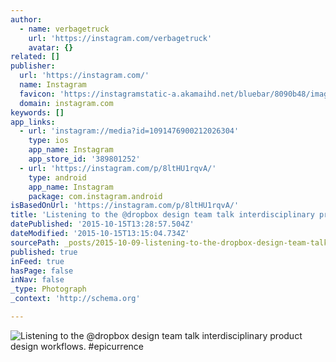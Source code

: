 ```yaml
---
author:
  - name: verbagetruck
    url: 'https://instagram.com/verbagetruck'
    avatar: {}
related: []
publisher:
  url: 'https://instagram.com/'
  name: Instagram
  favicon: 'https://instagramstatic-a.akamaihd.net/bluebar/8090b48/images/ico/favicon.ico'
  domain: instagram.com
keywords: []
app_links:
  - url: 'instagram://media?id=1091476900212026304'
    type: ios
    app_name: Instagram
    app_store_id: '389801252'
  - url: 'https://instagram.com/p/8ltHU1rqvA/'
    type: android
    app_name: Instagram
    package: com.instagram.android
isBasedOnUrl: 'https://instagram.com/p/8ltHU1rqvA/'
title: 'Listening to the @dropbox design team talk interdisciplinary product design workflows. #epicurrence'
datePublished: '2015-10-15T13:28:57.504Z'
dateModified: '2015-10-15T13:15:04.734Z'
sourcePath: _posts/2015-10-09-listening-to-the-dropbox-design-team-talk-interdisciplinary.md
published: true
inFeed: true
hasPage: false
inNav: false
_type: Photograph
_context: 'http://schema.org'

---
```

![Listening to the &commat;dropbox design team talk interdisciplinary product design workflows&period; &num;epicurrence](https://igcdn-photos-e-a.akamaihd.net/hphotos-ak-xaf1/t51.2885-15/s640x640/sh0.08/e35/12144171_1622719767977364_488829122_n.jpg)